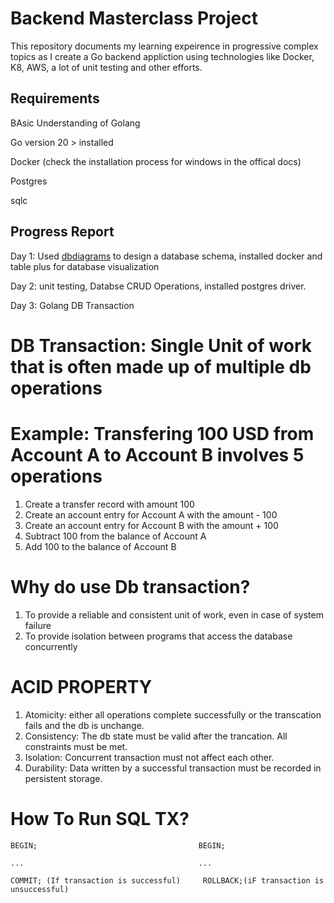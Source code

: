 # Backend Masterclass Project

This repository documents my learning expeirence in progressive complex topics as I create a Go backend appliction using technologies like Docker, K8, AWS, a lot of unit testing and other efforts.

## Requirements

BAsic Understanding of Golang

Go version 20 > installed

Docker (check the installation process for windows in the offical docs)

Postgres

sqlc

## Progress Report

Day 1:
Used [dbdiagrams](https://dbdiagram.io) to design a database schema, installed docker and table plus for database visualization

Day 2:
unit testing, Databse CRUD Operations, installed postgres driver.

Day 3:
Golang DB Transaction

# DB Transaction: Single Unit of work that is often made up of multiple db operations

# Example: Transfering 100 USD from Account A to Account B involves 5 operations

  1.  Create a transfer record with amount 100
  2.  Create an account entry for Account A with the amount - 100
  3.  Create an account entry for Account B with the amount + 100
  4.  Subtract 100 from the balance of Account A
  5.  Add 100 to the balance of Account B

# Why do use Db transaction?
  1.  To provide a reliable and consistent unit of work, even in case of system failure
  2.  To provide isolation between programs that access the database concurrently

# ACID PROPERTY
  1.  Atomicity: either all operations complete successfully or the transcation fails and the db is unchange.
  2.  Consistency: The db state must be valid after the trancation. All constraints must be met.
  3.  Isolation: Concurrent transaction must not affect each other.
  3. Durability: Data written by a successful transaction must be recorded in persistent storage.

  # How To Run SQL TX?
    BEGIN;                                    BEGIN;

    ...                                       ...

    COMMIT; (If transaction is successful)     ROLLBACK;(iF transaction is unsuccessful)